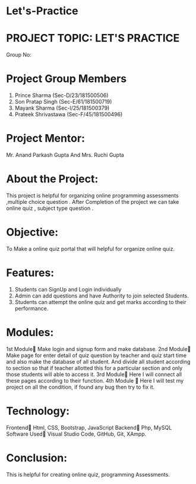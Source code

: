 # Let's-Practice
# PROJECT TOPIC: LET'S PRACTICE

Group No:

# Project Group Members
1.	Prince Sharma (Sec-D/23/181500506)
2.	Son Pratap Singh (Sec-E/61/181500719)
3.	Mayank Sharma (Sec-I/25/181500379)
4.	Prateek Shrivastawa (Sec-F/45/181500496)
  


# Project Mentor:
Mr. Anand Parkash Gupta And Mrs. Ruchi Gupta 

# About the Project:     
This project is helpful for organizing online programming assessments ,multiple choice question . After Completion of the project we can take online quiz , subject type question . 
# Objective:  
To Make a online quiz portal that will helpful for organize online quiz.
# Features:   
1. Students can SignUp and Login individually
2. Admin can add questions and have Authority to join selected                                 Students.
3. Students can attempt the online quiz and get marks according to their   performance.
# Modules:   
1st Module Make login and signup form and make database.
2nd Module Make page for enter detail of quiz question by teacher and quiz   start time and also make the database of all student. And divide all student according to section so that if teacher allotted this for a particular section and only those students will able to access it.
3rd Module  Here I will connect all these pages according to their function.
4th Module   Here I will test my project on all the condition, if found any bug then try to fix it.
# Technology:
Frontend Html, CSS, Bootstrap, JavaScript
Backend  Php, MySQL 
Software Used Visual Studio Code, GitHub, Git, XAmpp.
# Conclusion:
This is helpful for creating online quiz, programming Assessments.


